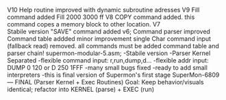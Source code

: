 V10 Help routine improved with dynamic subroutine adresses
V9     Fill command added Fill 2000 3000 ff
V8     COPY command added. this command copes a memory block 
        to other location.
V7    
       Stabile version
       "SAVE" command added
v6;
       Command parser improved
       Command table addded
       minor improvement
       single Char command input (fallback read) removed.
       all commands must be added command table and parser chain!
supermon-modular-5.asm;
    -Stabile version
    -Parser Kernel Separated
    -flexible command input: r,run,dump,d...
    -flexible addr input: DUMP 0 120 or D 250 1FFF
    -many small bugs fixed
    -ready to add small interpreters
    -this is final version of Supermon's first stage
 SuperMon-6809 — FINAL (Parser Kernel + Exec Routines)
 Goal: Keep behavior/visuals identical; refactor into KERNEL (parse) + EXEC (run)
